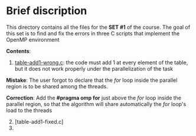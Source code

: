 # Brief discription

This directory contains all the files for the **SET #1** of the course. The goal of this set is
to find and fix the errors in three C scripts that implement the OpenMP environment

**Contents**:
1. [table-add1-wrong.c](https://github.com/istergak/MSc-Computational-Physics-AUTH/blob/main/Computational%20Tools/Part%203%20-%20OpenMP/SET%20%231/table-add1-wrong.c): the code must add 1 at every element of the table, but it does not work properly under the parallelization of the task

**Mistake**: The user forgot to declare that the *for* loop inside the parallel region is to be shared among the threads.

**Correction**: Add the **#pragma omp for** just above the *for* loop inside the parallel region, so that the algorithm will share automatically the *for* loop's load to the threads

2. [table-add1-fixed.c]
4.

